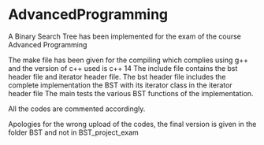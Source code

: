 # AdvancedProgramming
A Binary Search Tree has been implemented for the exam of the course Advanced Programming

The make file has been given for the compiling which complies using g++ and the version of c++ used is c++ 14
The include file contains the bst header file and iterator header file. 
The bst header file includes the complete implementation the BST with its iterator class in the iterator header file
The main tests the various BST functions of the implementation.

All the codes are commented accordingly.

Apologies for the wrong upload of the codes, the final version is given in the folder BST and not in BST_project_exam

